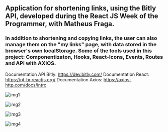 ## Application for shortening links, using the Bitly API, developed during the React JS Week of the Programmer, with Matheus Fraga.

### In addition to shortening and copying links, the user can also manage them on the "my links" page, with data stored in the browser's own localStorage. Some of the tools used in this project: Componentizaton, Hooks, React-Icons, Events, Routes and API with AXIOS.

Documentation API Bitly: https://dev.bitly.com/
Documentation React: https://pt-br.reactjs.org/
Documentation Axios: https://axios-http.com/docs/intro

![img1](https://user-images.githubusercontent.com/59941082/153488030-22620a99-ca16-457e-b66b-bda460cc0830.png)

![img2](https://user-images.githubusercontent.com/59941082/153488079-e38b466b-a310-4b3d-bc7e-63eea53c0255.png)

![img3](https://user-images.githubusercontent.com/59941082/153488101-76861297-4467-4b7f-a76d-60a84920d116.png)

![img4](https://user-images.githubusercontent.com/59941082/153488125-0b6807a5-cdf9-49f0-9f08-89c6da6f8ca0.png)
